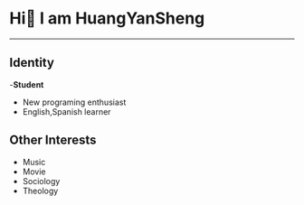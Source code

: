 # Hi👋 I am HuangYanSheng
***
## Identity
-**Student**  
- New programing enthusiast  
- English,Spanish learner
## Other Interests
- Music  
- Movie  
- Sociology  
- Theology  




